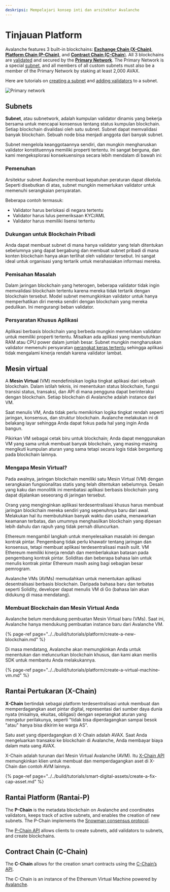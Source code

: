 ```yaml
---
deskripsi: Mempelajari konsep inti dan arsitektur Avalanche
---
```


# Tinjauan Platform

Avalanche features 3 built-in blockchains: [**Exchange Chain \(X-Chain\)**](./#exchange-chain-x-chain), [**Platform Chain \(P-Chain\)**](./#platform-chain-p-chain), and [**Contract Chain \(C-Chain**\)](./#contract-chain-c-chain). All 3 blockchains are [validated](http://support.avalabs.org/en/articles/4064704-what-is-a-blockchain-validator) and secured by the [**Primary Network**](http://support.avalabs.org/en/articles/4135650-what-is-the-primary-network). The Primary Network is a special [subnet](http://support.avalabs.org/en/articles/4064861-what-is-a-subnetwork-subnet), and all members of all custom subnets must also be a member of the Primary Network by staking at least 2,000 AVAX.

Here are tutorials on [creating a subnet](../../build/tutorials/platform/create-a-subnet.md) and [adding validators](../../build/tutorials/nodes-and-staking/add-a-validator.md) to a subnet.

![Primary network](../../.gitbook/assets/primary-network.png)

## Subnets

**Subnet**, atau subnetwork, adalah kumpulan validator dinamis yang bekerja bersama untuk mencapai konsensus tentang status kumpulan blockchain. Setiap blockchain divalidasi oleh satu subnet. Subnet dapat memvalidasi banyak blockchain. Sebuah node bisa menjadi anggota dari banyak subnet.

Subnet mengelola keanggotaannya sendiri, dan mungkin mengharuskan validator konstituennya memiliki properti tertentu. Ini sangat berguna, dan kami mengeksplorasi konsekuensinya secara lebih mendalam di bawah ini:

### Pemenuhan

Arsitektur subnet Avalanche membuat kepatuhan peraturan dapat dikelola. Seperti disebutkan di atas, subnet mungkin memerlukan validator untuk memenuhi serangkaian persyaratan.

Beberapa contoh termasuk:

* Validator harus berlokasi di negara tertentu
* Validator harus lulus pemeriksaan KYC/AML
* Validator harus memiliki lisensi tertentu

### Dukungan untuk Blockchain Pribadi

Anda dapat membuat subnet di mana hanya validator yang telah ditentukan sebelumnya yang dapat bergabung dan membuat subnet pribadi di mana konten blockchain hanya akan terlihat oleh validator tersebut. Ini sangat ideal untuk organisasi yang tertarik untuk merahasiakan informasi mereka.

### Pemisahan Masalah

Dalam jaringan blockchain yang heterogen, beberapa validator tidak ingin memvalidasi blockchain tertentu karena mereka tidak tertarik dengan blockchain tersebut. Model subnet memungkinkan validator untuk hanya memperhatikan diri mereka sendiri dengan blockchain yang mereka pedulikan. Ini mengurangi beban validator.

### Persyaratan Khusus Aplikasi

Aplikasi berbasis blockchain yang berbeda mungkin memerlukan validator untuk memiliki properti tertentu. Misalkan ada aplikasi yang membutuhkan RAM atau CPU power dalam jumlah besar. Subnet mungkin mengharuskan validator memenuhi persyaratan [perangkat keras tertentu](http://support.avalabs.org/en/articles/4064879-technical-requirements-for-running-a-validator-node-on-avalanche) sehingga aplikasi tidak mengalami kinerja rendah karena validator lambat.

## Mesin virtual

A **Mesin Virtual** \(VM\) mendefinisikan logika tingkat aplikasi dari sebuah blockchain. Dalam istilah teknis, ini menentukan status blockchain, fungsi transisi status, transaksi, dan API di mana pengguna dapat berinteraksi dengan blockchain. Setiap blockchain di Avalanche adalah instance dari VM.

Saat menulis VM, Anda tidak perlu memikirkan logika tingkat rendah seperti jaringan, konsensus, dan struktur blockchain. Avalanche melakukan ini di belakang layar sehingga Anda dapat fokus pada hal yang ingin Anda bangun.

Pikirkan VM sebagai cetak biru untuk blockchain; Anda dapat menggunakan VM yang sama untuk membuat banyak blockchain, yang masing-masing mengikuti kumpulan aturan yang sama tetapi secara logis tidak bergantung pada blockchain lainnya.

### Mengapa Mesin Virtual?

Pada awalnya, jaringan blockchain memiliki satu Mesin Virtual \(VM\) dengan serangkaian fungsionalitas statis yang telah ditentukan sebelumnya. Desain yang kaku dan monolitik ini membatasi aplikasi berbasis blockchain yang dapat dijalankan seseorang di jaringan tersebut.

Orang yang menginginkan aplikasi terdesentralisasi khusus harus membuat jaringan blockchain mereka sendiri yang sepenuhnya baru dari awal. Melakukan hal itu membutuhkan banyak waktu dan usaha, menawarkan keamanan terbatas, dan umumnya menghasilkan blockchain yang dipesan lebih dahulu dan rapuh yang tidak pernah diluncurkan.

Ethereum mengambil langkah untuk menyelesaikan masalah ini dengan kontrak pintar. Pengembang tidak perlu khawatir tentang jaringan dan konsensus, tetapi membuat aplikasi terdesentralisasi masih sulit. VM Ethereum memiliki kinerja rendah dan memberlakukan batasan pada pengembang kontrak pintar. Soliditas dan beberapa bahasa lain untuk menulis kontrak pintar Ethereum masih asing bagi sebagian besar pemrogram.

Avalanche VMs \(AVMs\) memudahkan untuk menentukan aplikasi desentralisasi berbasis blockchain. Daripada bahasa baru dan terbatas seperti Solidity, developer dapat menulis VM di Go \(bahasa lain akan didukung di masa mendatang\).

### Membuat Blockchain dan Mesin Virtual Anda

Avalanche belum mendukung pembuatan Mesin Virtual baru \(VMs\). Saat ini, Avalanche hanya mendukung pembuatan instance baru dari Avalanche VM.

{% page-ref page="../../build/tutorials/platform/create-a-new-blockchain.md" %}

Di masa mendatang, Avalanche akan memungkinkan Anda untuk menentukan dan meluncurkan blockchain khusus, dan kami akan merilis SDK untuk membantu Anda melakukannya.

{% page-ref page="../../build/tutorials/platform/create-a-virtual-machine-vm.md" %}

## Rantai Pertukaran \(X-Chain\)

**X-Chain** bertindak sebagai platform terdesentralisasi untuk membuat dan memperdagangkan aset pintar digital, representasi dari sumber daya dunia nyata \(misalnya, ekuitas, obligasi\) dengan seperangkat aturan yang mengatur perilakunya, seperti "tidak bisa diperdagangkan sampai besok "atau" hanya bisa dikirim ke warga AS".

Satu aset yang diperdagangkan di X-Chain adalah AVAX. Saat Anda mengeluarkan transaksi ke blockchain di Avalanche, Anda membayar biaya dalam mata uang AVAX.

X-Chain adalah turunan dari Mesin Virtual Avalanche (AVM). Itu [X-Chain API](../../build/avalanchego-apis/exchange-chain-x-chain-api.md) memungkinkan klien untuk membuat dan memperdagangkan aset di X-Chain dan contoh AVM lainnya.

{% page-ref page="../../build/tutorials/smart-digital-assets/create-a-fix-cap-asset.md" %}

## Rantai Platform \(Rantai-P\)


The **P-Chain** is the metadata blockchain on Avalanche and coordinates validators, keeps track of active subnets, and enables the creation of new subnets. The P-Chain implements the [Snowman consensus protocol](../../#snowman-consensus-protocol).

The [P-Chain API](../../build/avalanchego-apis/platform-chain-p-chain-api.md) allows clients to create subnets, add validators to subnets, and create blockchains.

## Contract Chain \(C-Chain\)

The **C-Chain** allows for the creation smart contracts using the [C-Chain’s API](../../build/avalanchego-apis/contract-chain-c-chain-api.md).

The C-Chain is an instance of the Ethereum Virtual Machine powered by [Avalanche](../../).

<!--stackedit_data:
eyJoaXN0b3J5IjpbLTEzMDQzODgxNDMsLTIwNDc0OTMwMTcsMT
kyMDA1ODkzMiwtNzczNDUwMjU2LDEzODIxMjM1MjVdfQ==
-->